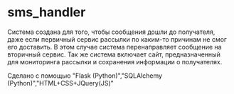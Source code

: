 # sms_handler
Система создана для того, чтобы сообщения дошли до получателя, даже если первичный сервис рассылки по каким-то причинам не смог его доставить.
В этом случае система перенаправляет сообщение на вторичный сервис. Так же система включает сайт, предназначенный для мониторинга рассылки и сохранения информации
о получателях.

Сделано с помощью "Flask (Python)","SQLAlchemy (Python)","HTML+CSS+JQuery(JS)"
